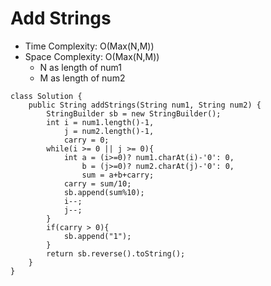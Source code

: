 # Add Strings

- Time Complexity: O(Max(N,M))
- Space Complexity: O(Max(N,M))
  - N as length of num1
  - M as length of num2

```
class Solution {
    public String addStrings(String num1, String num2) {
        StringBuilder sb = new StringBuilder();
        int i = num1.length()-1,
            j = num2.length()-1,
            carry = 0;
        while(i >= 0 || j >= 0){
            int a = (i>=0)? num1.charAt(i)-'0': 0,
                b = (j>=0)? num2.charAt(j)-'0': 0,
                sum = a+b+carry;
            carry = sum/10;
            sb.append(sum%10);
            i--;
            j--;
        }
        if(carry > 0){
            sb.append("1");
        }
        return sb.reverse().toString();
    }
}
```
